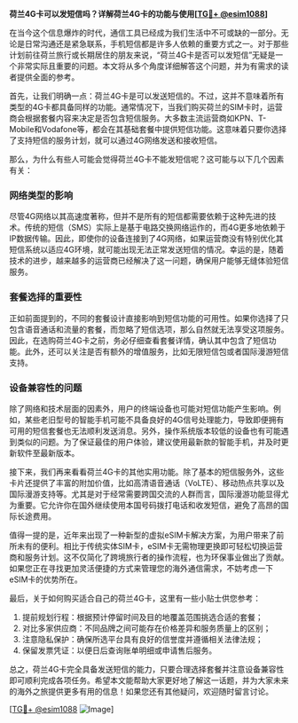 **荷兰4G卡可以发短信吗？详解荷兰4G卡的功能与使用[[TG💪+ @esim1088](https://t.me/s/esim1088)]**

在当今这个信息爆炸的时代，通信工具已经成为我们生活中不可或缺的一部分。无论是日常沟通还是紧急联系，手机短信都是许多人依赖的重要方式之一。对于那些计划前往荷兰旅行或长期居住的朋友来说，“荷兰4G卡是否可以发短信”无疑是一个非常实际且重要的问题。本文将从多个角度详细解答这个问题，并为有需求的读者提供全面的参考。

首先，让我们明确一点：荷兰4G卡是可以发送短信的。不过，这并不意味着所有类型的4G卡都具备同样的功能。通常情况下，当我们购买荷兰的SIM卡时，运营商会根据套餐内容来决定是否包含短信服务。大多数主流运营商如KPN、T-Mobile和Vodafone等，都会在其基础套餐中提供短信功能。这意味着只要你选择了支持短信的服务计划，就可以通过4G网络发送和接收短信。

那么，为什么有些人可能会觉得荷兰4G卡不能发短信呢？这可能与以下几个因素有关：

### 网络类型的影响

尽管4G网络以其高速度著称，但并不是所有的短信都需要依赖于这种先进的技术。传统的短信（SMS）实际上是基于电路交换网络运作的，而4G更多地依赖于IP数据传输。因此，即使你的设备连接到了4G网络，如果运营商没有特别优化其短信系统以适应4G环境，就可能出现无法正常发送短信的情况。幸运的是，随着技术的进步，越来越多的运营商已经解决了这一问题，确保用户能够无缝体验短信服务。

### 套餐选择的重要性

正如前面提到的，不同的套餐设计直接影响到短信功能的可用性。如果你选择了只包含语音通话和流量的套餐，而忽略了短信选项，那么自然就无法享受这项服务。因此，在选购荷兰4G卡之前，务必仔细查看套餐详情，确认其中包含了短信功能。此外，还可以关注是否有额外的增值服务，比如无限短信包或者国际漫游短信支持。

### 设备兼容性的问题

除了网络和技术层面的因素外，用户的终端设备也可能对短信功能产生影响。例如，某些老旧型号的智能手机可能不具备良好的4G信号处理能力，导致即便拥有可用的短信套餐也无法顺利发送消息。另外，操作系统版本较低的设备也有可能遇到类似的问题。为了保证最佳的用户体验，建议使用最新款的智能手机，并及时更新软件至最新版本。

接下来，我们再来看看荷兰4G卡的其他实用功能。除了基本的短信服务外，这些卡片还提供了丰富的附加价值，比如高清语音通话（VoLTE）、移动热点共享以及国际漫游支持等。尤其是对于经常需要跨国交流的人群而言，国际漫游功能显得尤为重要。它允许你在国外继续使用本国号码拨打电话和收发短信，避免了高昂的国际长途费用。

值得一提的是，近年来出现了一种新型的虚拟eSIM卡解决方案，为用户带来了前所未有的便利。相比于传统实体SIM卡，eSIM卡无需物理更换即可轻松切换运营商和服务计划。这不仅简化了跨境旅行者的操作流程，也为环保事业做出了贡献。如果您正在寻找更加灵活便捷的方式来管理您的海外通信需求，不妨考虑一下eSIM卡的优势所在。

最后，关于如何购买适合自己的荷兰4G卡，这里有一些小贴士供您参考：

1. 提前规划行程：根据预计停留时间及目的地覆盖范围挑选合适的套餐；
2. 对比多家供应商：不同品牌之间可能存在价格差异和服务质量上的区别；
3. 注意隐私保护：确保所选平台具有良好的信誉度并遵循相关法律法规；
4. 保留发票凭证：以便日后查询账单明细或申请售后服务。

总之，荷兰4G卡完全具备发送短信的能力，只要合理选择套餐并注意设备兼容性即可顺利完成各项任务。希望本文能帮助大家更好地了解这一话题，并为大家未来的海外之旅提供更多有用的信息！如果您还有其他疑问，欢迎随时留言讨论。

[[TG💪+ @esim1088](https://t.me/s/esim1088) ![Image](https://i.postimg.cc/4NQfJmqS/Snipaste-2025-05-13-00-14-12.png)]